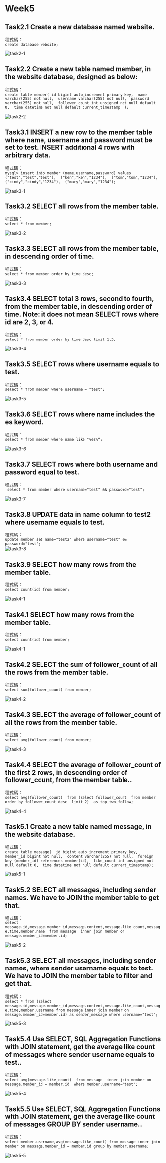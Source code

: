 # Week5
## Task2.1 Create a new database named website.  
程式碼：  
`create database website;`  

![task2-1](./img/task2-1.png)  

## Task2.2 Create a new table named member, in the website database, designed as below:  
程式碼：  
``create table member(
id bigint auto_increment primary key, 
name varchar(255) not null, 
username varchar(255) not null, 
password varchar(255) not null, 
follower_count int unsigned not null default 0, 
time datetime not null default current_timestamp 
);``  

![task2-2](./img/task2-2.png)

## Task3.1 INSERT a new row to the member table where name, username and password must be set to test. INSERT additional 4 rows with arbitrary data.  
程式碼：  
``mysql> insert into member (name,username,password) values
("test","test","test"), 
("ken","ken","1234"), 
("tom","tom","1234"), 
("cindy","cindy","1234"), 
("mary","mary","1234");``  

![task3-1](./img/task3-1.png)


## Task3.2 SELECT all rows from the member table.  
程式碼：  
``select * from member;``  

![task3-2](./img/task3-2.png)  

## Task3.3 SELECT all rows from the member table, in descending order of time.  
程式碼：  
``select * from member order by time desc;``  

![task3-3](./img/task3-3.png)  

## Task3.4 SELECT total 3 rows, second to fourth, from the member table, in descending order of time. Note: it does not mean SELECT rows where id are 2, 3, or 4.  
程式碼：  
``select * from member order by time desc limit 1,3;``  

![task3-4](./img/task3-4.png)  

## Task3.5 SELECT rows where username equals to test.   
程式碼：  
``select * from member where username = "test";``  

![task3-5](./img/task3-5.png)  

## Task3.6 SELECT rows where name includes the es keyword.   
程式碼：  
``select * from member where name like "%es%“;``  

![task3-6](./img/task3-6.png)  


## Task3.7 SELECT rows where both username and password equal to test.  
程式碼：  
`` select * from member where username="test" && password="test";``  

![task3-7](./img/task3-7.png)  

## Task3.8 UPDATE data in name column to test2 where username equals to test.  
程式碼：  
``update member
set name="test2"
where username="test" && password="test";
``  
![task3-8](./img/task3-8.png)  


## Task3.9 SELECT how many rows from the member table.  
程式碼：  
``select count(id) from member;``  

![task4-1](./img/task4-1.png)  


## Task4.1 SELECT how many rows from the member table.  
程式碼：  
``select count(id) from member;``  

![task4-1](./img/task4-1.png)  


## Task4.2 SELECT the sum of follower_count of all the rows from the member table.  
程式碼：  
``select sum(follower_count) from member;``  

![task4-2](./img/task4-2.png)  



## Task4.3 SELECT the average of follower_count of all the rows from the member table.  
程式碼：  
``select avg(follower_count) from member;``  

![task4-3](./img/task4-3.png)  


## Task4.4 SELECT the average of follower_count of the first 2 rows, in descending order of follower_count, from the member table..  
程式碼：  
``select avg(follower_count) 
from (select follower_count 
from member 
order by follower_count desc 
limit 2) 
as top_two_follow; 
``  

![task4-4](./img/task4-4.png)  



## Task5.1 Create a new table named message, in the website database.  
程式碼：  
``create table message( 
id bigint auto_increment primary key, 
member_id bigint not null, 
content varchar(255) not null, 
foreign key (member_id) references member(id), 
like_count int unsigned not null default 0, 
time datetime not null default current_timestamp); 
``  

![task5-1](./img/task5-1.png)  




## Task5.2 SELECT all messages, including sender names. We have to JOIN the member table to get that.  
程式碼：  
``select message.id,message.member_id,message.content,message.like_count,message.time,member.name 
from message 
inner join member on message.member_id=member.id; 
``  

![task5-2](./img/task5-2.png)  



## Task5.3 SELECT all messages, including sender names, where sender username equals to test. We have to JOIN the member table to filter and get that.  
程式碼：  
``select * from (select message.id,message.member_id,message.content,message.like_count,message.time,member.username
from message
inner join member on message.member_id=member.id)
as sender_message
where username="test"; 
``  

![task5-3](./img/task5-3.png)  


## Task5.4 Use SELECT, SQL Aggregation Functions with JOIN statement, get the average like count of messages where sender username equals to test..  
程式碼：  
``select avg(message.like_count) 
from message 
inner join member on message.member_id = member.id 
where member.username="test"; 
``  

![task5-4](./img/task5-4.png)  


## Task5.5 Use SELECT, SQL Aggregation Functions with JOIN statement, get the average like count of messages GROUP BY sender username..  
程式碼：  
``select member.username,avg(message.like_count)
from message
inner join member on message.member_id = member.id
group by member.username;
``  

![task5-5](./img/task5-5.png)  


